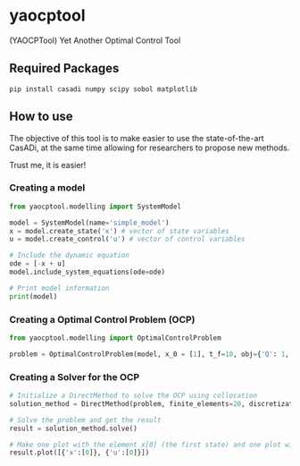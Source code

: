# yaocptool
(YAOCPTool) Yet Another Optimal Control Tool

## Required Packages

```commandline
pip install casadi numpy scipy sobol matplotlib
```

## How to use
The objective of this tool is to make easier to use the state-of-the-art CasADi, at the same time allowing for researchers to propose new methods.

Trust me, it is easier!

### Creating a model

```python
from yaocptool.modelling import SystemModel

model = SystemModel(name='simple_model')
x = model.create_state('x') # vector of state variables
u = model.create_control('u') # vector of control variables

# Include the dynamic equation
ode = [-x + u]
model.include_system_equations(ode=ode)

# Print model information
print(model)
```

### Creating a Optimal Control Problem (OCP)

```python
from yaocptool.modelling import OptimalControlProblem

problem = OptimalControlProblem(model, x_0 = [1], t_f=10, obj={'Q': 1, 'R': 1})
```

### Creating a Solver for the OCP
```python
# Initialize a DirectMethod to solve the OCP using collocation
solution_method = DirectMethod(problem, finite_elements=20, discretization_scheme='collocation')

# Solve the problem and get the result
result = solution_method.solve()

# Make one plot with the element x[0] (the first state) and one plot with the control u[0]
result.plot([{'x':[0]}, {'u':[0]}])

```
